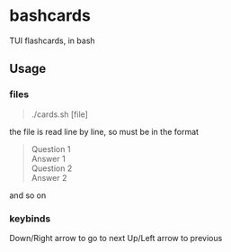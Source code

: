 # bashcards
TUI flashcards, in bash

## Usage
### files
>  ./cards.sh [file]  
>  
the file is read line by line, so must be in the format  

> Question 1  
> Answer 1  
> Question 2  
> Answer 2  

and so on  
### keybinds
Down/Right arrow to go to next 
Up/Left arrow to previous
